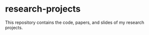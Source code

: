 # research-projects

This repository contains the code, papers, and slides of my research projects.
